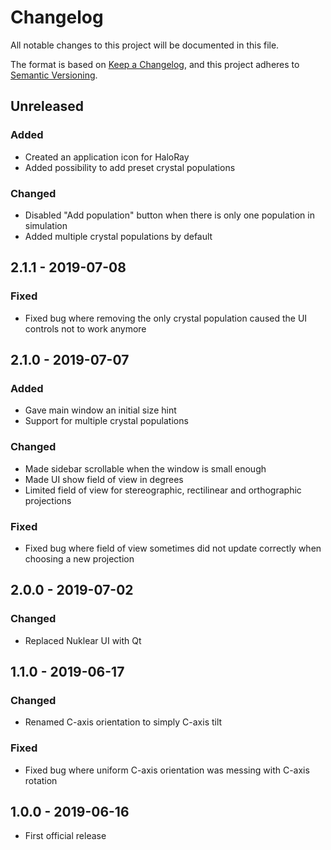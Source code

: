 # Changelog

All notable changes to this project will be documented in this file.

The format is based on [Keep a Changelog](https://keepachangelog.com/en/1.0.0/),
and this project adheres to [Semantic Versioning](https://semver.org/spec/v2.0.0.html).

## Unreleased

### Added
- Created an application icon for HaloRay
- Added possibility to add preset crystal populations

### Changed
- Disabled "Add population" button when there is only one population in simulation
- Added multiple crystal populations by default

## 2.1.1 - 2019-07-08

### Fixed
- Fixed bug where removing the only crystal population caused the UI controls not to work anymore

## 2.1.0 - 2019-07-07

### Added
- Gave main window an initial size hint
- Support for multiple crystal populations

### Changed
- Made sidebar scrollable when the window is small enough
- Made UI show field of view in degrees
- Limited field of view for stereographic, rectilinear and orthographic projections

### Fixed
- Fixed bug where field of view sometimes did not update correctly when choosing a new projection

## 2.0.0 - 2019-07-02

### Changed
- Replaced Nuklear UI with Qt

## 1.1.0 - 2019-06-17

### Changed
- Renamed C-axis orientation to simply C-axis tilt

### Fixed
- Fixed bug where uniform C-axis orientation was messing with C-axis rotation

## 1.0.0 - 2019-06-16

- First official release
